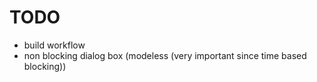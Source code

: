 # TODO
- build workflow
- non blocking dialog box (modeless (very important since time based blocking))
